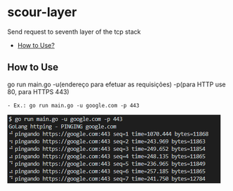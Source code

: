 # scour-layer
Send request to seventh layer of the tcp stack

- [How to Use?](#How-to-use)

## How to Use

go run main.go -u(endereço para efetuar as requisições) -p(para HTTP use 80, para HTTPS 443)

    - Ex.: go run main.go -u google.com -p 443

![exemplo1](images/exemplo1.png)